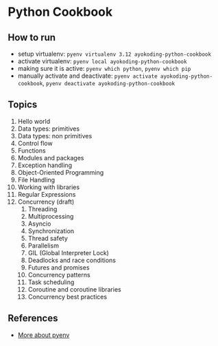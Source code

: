 # Python Cookbook

## How to run

- setup virtualenv: `pyenv virtualenv 3.12 ayokoding-python-cookbook`
- activate virtualenv: `pyenv local ayokoding-python-cookbook`
- making sure it is active: `pyenv which python`, `pyenv which pip`
- manually activate and deactivate: `pyenv activate ayokoding-python-cookbook`, `pyenv deactivate ayokoding-python-cookbook`

## Topics

1. Hello world
2. Data types: primitives
3. Data types: non primitives
4. Control flow
5. Functions
6. Modules and packages
7. Exception handling
8. Object-Oriented Programming
9. File Handling
10. Working with libraries
11. Regular Expressions
12. Concurrency (draft)
    1.  Threading
    2.  Multiprocessing
    3.  Asyncio
    4.  Synchronization
    5.  Thread safety
    6.  Parallelism
    7.  GIL (Global Interpreter Lock)
    8.  Deadlocks and race conditions
    9.  Futures and promises
    10. Concurrency patterns
    11. Task scheduling
    12. Coroutine and coroutine libraries
    13. Concurrency best practices

## References

- [More about pyenv](https://realpython.com/intro-to-pyenv/)